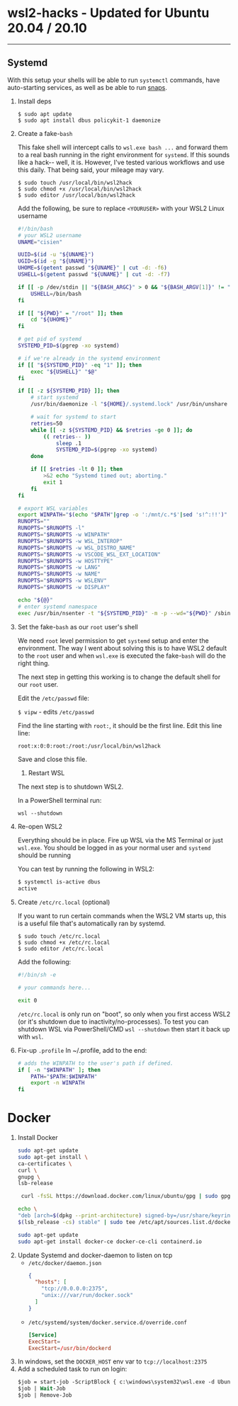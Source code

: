 # wsl2-hacks - Updated for Ubuntu 20.04 / 20.10
---
## Systemd

With this setup your shells will be able to run `systemctl` commands, have auto-starting services, as well as be able to run [snaps](https://tutorials.ubuntu.com/tutorial/basic-snap-usage).

1. Install deps

    ```shell
    $ sudo apt update
    $ sudo apt install dbus policykit-1 daemonize
    ```

1. Create a fake-`bash`

    This fake shell will intercept calls to `wsl.exe bash ...` and forward them to a real bash running in the right environment for `systemd`. If this sounds like a hack-- well, it is. However, I've tested various workflows and use this daily. That being said, your mileage may vary.

    ```
    $ sudo touch /usr/local/bin/wsl2hack
    $ sudo chmod +x /usr/local/bin/wsl2hack
    $ sudo editor /usr/local/bin/wsl2hack
    ```

    Add the following, be sure to replace `<YOURUSER>` with your WSL2 Linux username

    ```sh
    #!/bin/bash
    # your WSL2 username
    UNAME="cisien"

    UUID=$(id -u "${UNAME}")
    UGID=$(id -g "${UNAME}")
    UHOME=$(getent passwd "${UNAME}" | cut -d: -f6)
    USHELL=$(getent passwd "${UNAME}" | cut -d: -f7)

    if [[ -p /dev/stdin || "${BASH_ARGC}" > 0 && "${BASH_ARGV[1]}" != "-c" ]]; then
        USHELL=/bin/bash
    fi

    if [[ "${PWD}" = "/root" ]]; then
        cd "${UHOME}"
    fi

    # get pid of systemd
    SYSTEMD_PID=$(pgrep -xo systemd)

    # if we're already in the systemd environment
    if [[ "${SYSTEMD_PID}" -eq "1" ]]; then
        exec "${USHELL}" "$@"
    fi

    if [[ -z ${SYSTEMD_PID} ]]; then
        # start systemd
        /usr/bin/daemonize -l "${HOME}/.systemd.lock" /usr/bin/unshare -fp --mount-proc /lib/systemd/systemd --system-unit=basic.target

        # wait for systemd to start
        retries=50
        while [[ -z ${SYSTEMD_PID} && $retries -ge 0 ]]; do
            (( retries-- ))
                sleep .1
                SYSTEMD_PID=$(pgrep -xo systemd)
        done

        if [[ $retries -lt 0 ]]; then
            >&2 echo "Systemd timed out; aborting."
            exit 1
        fi
    fi

    # export WSL variables
    export WINPATH="$(echo "$PATH"|grep -o ':/mnt/c.*$'|sed 's!^:!!')"
    RUNOPTS=""
    RUNOPTS="$RUNOPTS -l"
    RUNOPTS="$RUNOPTS -w WINPATH"
    RUNOPTS="$RUNOPTS -w WSL_INTEROP"
    RUNOPTS="$RUNOPTS -w WSL_DISTRO_NAME"
    RUNOPTS="$RUNOPTS -w VSCODE_WSL_EXT_LOCATION"
    RUNOPTS="$RUNOPTS -w HOSTTYPE"
    RUNOPTS="$RUNOPTS -w LANG"
    RUNOPTS="$RUNOPTS -w NAME"
    RUNOPTS="$RUNOPTS -w WSLENV"
    RUNOPTS="$RUNOPTS -w DISPLAY"

    echo "${@}"
    # enter systemd namespace
    exec /usr/bin/nsenter -t "${SYSTEMD_PID}" -m -p --wd="${PWD}" /sbin/runuser $RUNOPTS -s "${USHELL}" "${UNAME}" -- "${@}"
    ```

1. Set the fake-`bash` as our `root` user's shell

    We need `root` level permission to get `systemd` setup and enter the environment. The way I went about solving this is to
    have WSL2 default to the `root` user and when `wsl.exe` is executed the fake-`bash` will do the right thing.

    The next step in getting this working is to change the default shell for our `root` user.

    Edit the `/etc/passwd` file:

    `$ vipw` - edits `/etc/passwd`

    Find the line starting with `root:`, it should be the first line.
    Edit this line line:

    `root:x:0:0:root:/root:/usr/local/bin/wsl2hack`

    Save and close this file.

    1. Restart WSL

    The next step is to shutdown WSL2.

    In a PowerShell terminal run:

    ```ps
    wsl --shutdown
    ```

1. Re-open WSL2

    Everything should be in place. Fire up WSL via the MS Terminal or just `wsl.exe`.
    You should be logged in as your normal user and `systemd` should be running

    You can test by running the following in WSL2:

    ```sh
    $ systemctl is-active dbus
    active
    ```

1. Create `/etc/rc.local` (optional)

    If you want to run certain commands when the WSL2 VM starts up, this is a useful file that's automatically ran by systemd.

    ```shell
    $ sudo touch /etc/rc.local
    $ sudo chmod +x /etc/rc.local
    $ sudo editor /etc/rc.local
    ```

    Add the following:
    ```sh
    #!/bin/sh -e

    # your commands here...

    exit 0
    ```

    `/etc/rc.local` is only run on "boot", so only when you first access WSL2 (or it's shutdown due to inactivity/no-processes).
    To test you can shutdown WSL via PowerShell/CMD `wsl --shutdown` then start it back up with `wsl`.

1. Fix-up `.profile`
    In ~/.profile, add to the end:
    ```sh
    # adds the WINPATH to the user's path if defined.
    if [ -n "$WINPATH" ]; then
        PATH="$PATH:$WINPATH"
        export -n WINPATH
    fi
    ```

# Docker
1. Install Docker
    ```sh
    sudo apt-get update
    sudo apt-get install \
    ca-certificates \
    curl \
    gnupg \
    lsb-release

     curl -fsSL https://download.docker.com/linux/ubuntu/gpg | sudo gpg --dearmor -o /usr/share/keyrings/docker-archive-keyring.gpg

    echo \
    "deb [arch=$(dpkg --print-architecture) signed-by=/usr/share/keyrings/docker-archive-keyring.gpg] https://download.docker.com/linux/ubuntu \
    $(lsb_release -cs) stable" | sudo tee /etc/apt/sources.list.d/docker.list > /dev/null

    sudo apt-get update
    sudo apt-get install docker-ce docker-ce-cli containerd.io
    ```
1. Update Systemd and docker-daemon to listen on tcp
    * `/etc/docker/daemon.json`
        ```json
        {
          "hosts": [
            "tcp://0.0.0.0:2375",
            "unix:///var/run/docker.sock"
          ]
        }
        ```
    * `/etc/systemd/system/docker.service.d/override.conf`
        ```conf
        [Service]
        ExecStart=
        ExecStart=/usr/bin/dockerd
        ```
1. In windows, set the `DOCKER_HOST` env var to `tcp://localhost:2375`
1. Add a scheduled task to run on login:
    ```ps
    $job = start-job -ScriptBlock { c:\windows\system32\wsl.exe -d Ubuntu-20.04}
    $job | Wait-Job
    $job | Remove-Job
    ```
